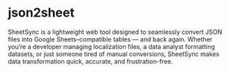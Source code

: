 # json2sheet
SheetSync is a lightweight web tool designed to seamlessly convert JSON files into Google Sheets–compatible tables — and back again. Whether you’re a developer managing localization files, a data analyst formatting datasets, or just someone tired of manual conversions, SheetSync makes data transformation quick, accurate, and frustration-free.
